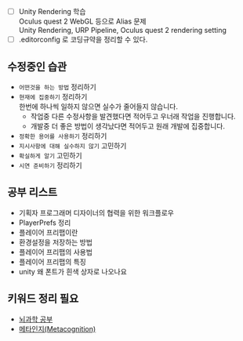 * [ ] Unity Rendering 학습  
Oculus quest 2 WebGL 등으로 Alias 문제   
Unity Rendering, URP Pipeline, Oculus quest 2 rendering setting
* [ ] .editorconfig 로 코딩규약을 정리할 수 있다.

## 수정중인 습관
* `어떤것을 하는 방법` 정리하기
* `현재에 집중하기` 정리하기   
한번에 하나씩 일하지 않으면 실수가 줄어들지 않습니다.
  * 작업중 다른 수정사항을 발견했다면 적어두고 우너래 작업을 진행합니다.
  * 개발중 더 좋은 방법이 생각났다면 적어두고 원래 개발에 집중합니다.
* `정확한 용어를 사용하기` 정리하기
* `지시사항에 대해 실수하지 않기` 고민하기
* `확실하게 알기` 고민하기
* `시연 준비하기` 정리하기

## 공부 리스트
* 기획자 프로그래머 디자이너의 협력을 위한 워크플로우
* PlayerPrefs 정리
* 플레이어 프리팹이란
* 환경설정을 저장하는 방법
* 플레이어 프리팹의 사용법
* 플레이어 프리팹의 특징
* unity 왜 폰트가 흰색 상자로 나오나요

## 키워드 정리 필요
* [뇌과학 공부](https://getliner.com/picked-by-liner/reader-mode?url=https%3A%2F%2F21erick.org%2Fcolumn%2F6152%2F)
* [메타인지(Metacognition)](https://www.sciencetimes.co.kr/news/%EC%9D%B8%EA%B0%84%EB%A7%8C%EC%9D%98-%EB%A9%94%ED%83%80%EC%9D%B8%EC%A7%80%EB%A5%BC-%EC%82%B4%EB%A0%A4%EB%9D%BC/)
